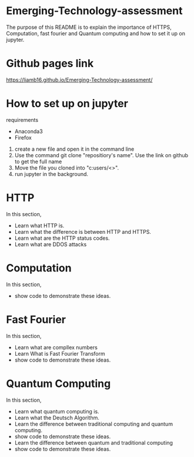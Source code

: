 # Emerging-Technology-assessment
The purpose of this README is to explain the importance of HTTPS, Computation, fast fourier and Quantum computing and how to set it up on jupyter.

# Github pages link
https://liamb16.github.io/Emerging-Technology-assessment/

# How to set up on jupyter
requirements
* Anaconda3
* Firefox

1. create a new file and open it in the command line
2. Use the command git clone "repositiory's name". Use the link on github to get the full name
3. Move the file you cloned into "c:users/<<Your name>>".
4. run jupyter in the background.
  
#  HTTP
  In this section,
  
  * Learn what HTTP is.
  * Learn what the difference is between HTTP and HTTPS.
  * Learn what are the HTTP status codes.
  * Learn what are DDOS attacks
  
# Computation
  In this section,
   * show code to demonstrate these ideas.
# Fast Fourier
  In this section,
  * Learn what are compllex numbers
  * Learn What is Fast Fourier Transform
  * show code to demonstrate these ideas.
# Quantum Computing
In this section,
  * Learn what quantum computing is.
  * Learn what the Deutsch Algorithm.
  * Learn the difference between traditional computing and quantum computing.
  * show code to demonstrate these ideas.
  * Learn the difference between quantum and traditional computing
  * show code to demonstrate these ideas.
  
 
